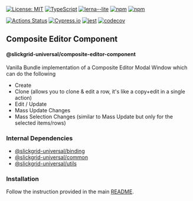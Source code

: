 [![License: MIT](https://img.shields.io/badge/License-MIT-yellow.svg)](https://opensource.org/licenses/MIT)
[![TypeScript](https://img.shields.io/badge/%3C%2F%3E-TypeScript-%230074c1.svg)](http://www.typescriptlang.org/)
[![lerna--lite](https://img.shields.io/badge/maintained%20with-lerna--lite-e137ff)](https://github.com/ghiscoding/lerna-lite)
[![npm](https://img.shields.io/npm/v/@slickgrid-universal/composite-editor-component.svg)](https://www.npmjs.com/package/@slickgrid-universal/composite-editor-component)
[![npm](https://img.shields.io/npm/dy/@slickgrid-universal/composite-editor-component)](https://www.npmjs.com/package/@slickgrid-universal/composite-editor-component)

[![Actions Status](https://github.com/ghiscoding/slickgrid-universal/workflows/CI%20Build/badge.svg)](https://github.com/ghiscoding/slickgrid-universal/actions)
[![Cypress.io](https://img.shields.io/badge/tested%20with-Cypress-04C38E.svg)](https://www.cypress.io/)
[![jest](https://jestjs.io/img/jest-badge.svg)](https://github.com/facebook/jest)
[![codecov](https://codecov.io/gh/ghiscoding/slickgrid-universal/branch/master/graph/badge.svg)](https://codecov.io/gh/ghiscoding/slickgrid-universal)

## Composite Editor Component
#### @slickgrid-universal/composite-editor-component

Vanilla Bundle implementation of a Composite Editor Modal Window which can do the following
- Create
- Clone (allows you to clone & edit a row, it's like a copy+edit in a single action)
- Edit / Update
- Mass Update Changes
- Mass Selection Changes (similar to Mass Update but only for the selected items/rows)

### Internal Dependencies
- [@slickgrid-universal/binding](https://github.com/ghiscoding/slickgrid-universal/tree/master/packages/binding)
- [@slickgrid-universal/common](https://github.com/ghiscoding/slickgrid-universal/tree/master/packages/common)
- [@slickgrid-universal/utils](https://github.com/ghiscoding/slickgrid-universal/tree/master/packages/utils)

### Installation
Follow the instruction provided in the main [README](https://github.com/ghiscoding/slickgrid-universal#installation).
